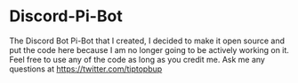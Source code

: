 # Discord-Pi-Bot
The Discord Bot Pi-Bot that I created, I decided to make it open source and put the code here because I am no longer going to be actively working on it. Feel free to use any of the code as long as you credit me. Ask me any questions at https://twitter.com/tiptopbup
